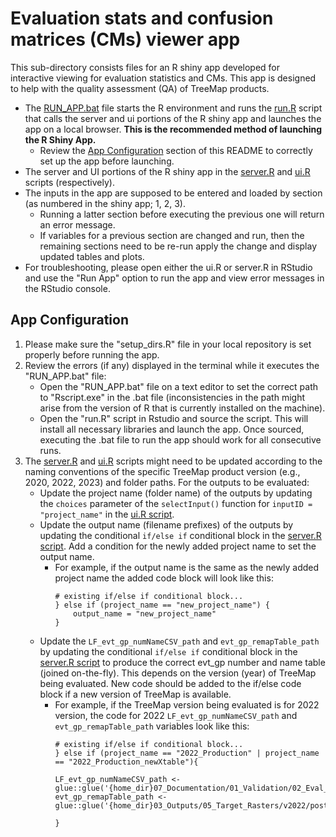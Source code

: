 # Evaluation stats and confusion matrices (CMs) viewer app

This sub-directory consists files for an R shiny app developed for interactive viewing for evaluation statistics and CMs. This app is designed to help with the quality assessment (QA) of TreeMap products.

* The [RUN_APP.bat](./RUN_APP.bat) file starts the R environment and runs the [run.R](./run.R) script that calls the server and ui portions of the R shiny app and launches the app on a local browser. **This is the recommended
 method of launching the R Shiny App.**  
    * Review the [App Configuration](#app-configuration) section of this README to correctly set up the app before launching.
* The server and UI portions of the R shiny app in the [server.R](./server.R) and [ui.R](./ui.R) scripts (respectively).
* The inputs in the app are supposed to be entered and loaded by section (as numbered in the shiny app; 1, 2, 3).
    + Running a latter section before executing the previous one will return an error message.
    + If variables for a previous section are changed and run, then the remaining sections need to be re-run apply the change and display updated tables and plots. 
* For troubleshooting, please open either the ui.R or server.R in RStudio and use the "Run App" option to run the app and view error messages in the RStudio console.

## App Configuration
1. Please make sure the "setup_dirs.R" file in your local repository is set properly before running the app.
2. Review the errors (if any) displayed in the terminal while it executes the "RUN_APP.bat" file:
    * Open the "RUN_APP.bat" file on a text editor to set the correct path to "Rscript.exe" in the .bat file (inconsistencies in the path might arise from the version of R that is currently installed on the machine).
    * Open the "run.R" script in Rstudio and source the script. This will install all necessary libraries and launch the app. Once sourced, executing the .bat file to run the app should work for all consecutive runs.
3. The [server.R](./server.R) and [ui.R](./ui.R) scripts might need to be updated according to the naming conventions of the specific TreeMap product version (e.g., 2020, 2022, 2023) and folder paths. For the outputs to be evaluated: 
    * Update the project name (folder name) of the outputs by updating the `choices` parameter of the `selectInput()` function for `inputID = "project_name"` in the [ui.R script](./ui.R#L9).  
    * Update the output name (filename prefixes) of the outputs by updating the conditional `if/else if` conditional block in the [server.R script](./server.R#L26). Add a condition for the newly added project name to set the output name.  
        * For example, if the output name is the same as the newly added project name the added code block will look like this:
            ```
            # existing if/else if conditional block...
            } else if (project_name == "new_project_name") {
                output_name = "new_project_name"
            }  
            ```  
    * Update the `LF_evt_gp_numNameCSV_path` and `evt_gp_remapTable_path` by updating the conditional `if/else if` conditional block in the [server.R script](./server.R#L369) to produce the correct evt_gp number and name table (joined on-the-fly). This depends on the version (year) of TreeMap being evaluated. New code should be added to the if/else code block if a new version of TreeMap is available.   
        * For example, if the TreeMap version being evaluated is for 2022 version, the code for 2022 `LF_evt_gp_numNameCSV_path` and `evt_gp_remapTable_path` variables look like this:
            ```
            # existing if/else if conditional block...
            } else if (project_name == "2022_Production" | project_name == "2022_Production_newXtable"){
            
            LF_evt_gp_numNameCSV_path <- glue::glue('{home_dir}07_Documentation/01_Validation/02_Eval_tools/LF23_EVT_240_forJoin.csv')
            evt_gp_remapTable_path <- glue::glue('{home_dir}03_Outputs/05_Target_Rasters/v2022/post_mask/{cur_zone_zero}/evt_gp_remap.csv')
            
            }
            ```

